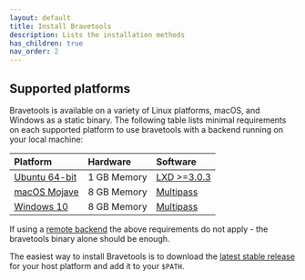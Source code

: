 ```yaml
---
layout: default
title: Install Bravetools
description: Lists the installation methods
has_children: true
nav_order: 2
---
```


## Supported platforms

Bravetools is available on a variety of Linux platforms, macOS, and Windows as a static binary.
The following table lists minimal requirements on each supported platform to use bravetools with a backend
running on your local machine:

| Platform      			 | Hardware          | Software 	  |
|:---------------------------|:------------------|:---------------|
| [Ubuntu 64-bit](ubuntu.md) | 1 GB Memory		 | [LXD >=3.0.3](https://documentation.ubuntu.com/lxd/en/latest/) |
| [macOS Mojave](macos.md)	 | 8 GB Memory		 | [Multipass](https://multipass.run/) |
| [Windows 10](windows.md)	 | 8 GB Memory 		 | [Multipass](https://multipass.run/) |

If using a [remote backend](../docs/init.md#remote-backends) the above requirements do not apply - the bravetools binary 
alone should be enough.

The easiest way to install Bravetools is to download the [latest stable release](https://github.com/bravetools/bravetools/releases) for your host platform and add it to your `$PATH`.
